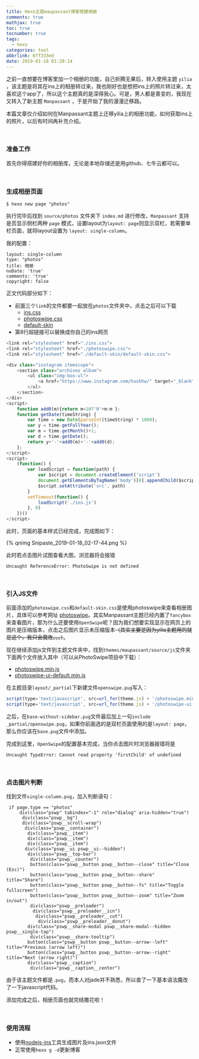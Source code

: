 ```yaml
---
title: Hexo主题maupassant博客搭建相册
comments: true
mathjax: true
toc: true
tocnumber: true
tags:
  - hexo
categories: tool
abbrlink: 6ff333ed
date: 2019-01-18 01:20:14
---
```




之前一直想要在博客里加一个相册的功能，自己折腾无果后，转入使用主题 `yilia` ，该主题是将其在ins上的相册转过来，我也刚好也是想把ins上的照片转过来，太喜欢这个app了，所以这个主题真的是深得我心。可是，男人都是善变的，我现在又转入了新主题 `Manpassant` ，于是开始了我的漫漫迁移路。

本篇文章仅介绍如何在Manpassant主题上迁移yilia上的相册功能，如何获取ins上的照片，以后有时间再补充介绍。

<!-- more -->

​        

### 准备工作

首先你得搭建好你的相册库，无论是本地存储还是用github、七牛云都可以。

​          

### 生成相册页面

```
$ hexo new page "photos"
```

执行完毕后找到 `source/photos` 文件夹下 `index.md` 进行修改，`Manpassant` 支持是否显示侧栏两种 `page` 模式，设置layout为`layout: page`则显示双栏，若需要单栏页面，就将layout设置为 `layout: single-column`。

我的配置：

```
layout: single-column
type: "photos"
title: 相册
noDate: 'true'
comments: 'true'
copyright: false
```

正文代码部分如下：

* 前面三个`link`的文件都要一起放在`photos`文件夹中，点击之后可以下载
  * [ins.css](https://github.com/hushhw/nodejs-ins/blob/master/backup/ins.css)
  * [photoswipe.css](https://github.com/dimsemenov/PhotoSwipe/blob/master/dist/photoswipe.css)
  * [default-skin](https://github.com/dimsemenov/PhotoSwipe/tree/master/dist/default-skin) 
* 第8行超链接可以替换成你自己的ins网页

```javascript
<link rel="stylesheet" href="./ins.css">
<link rel="stylesheet" href="./photoswipe.css"> 
<link rel="stylesheet" href="./default-skin/default-skin.css"> 

<div class="instagram itemscope">
	<section class="archives album">
		<ul class="img-box-ul">
			<a href="https://www.instagram.com/hushhw/" target="_blank" class="open-ins">图片来自instagram，正在加载中…</a>
		</ul>
	</section>
</div>
<script>
	function add0(m){return m<10?'0'+m:m };
	function getDate(timeString) {
		var time = new Date(parseInt(timeString) * 1000);
		var y = time.getFullYear();
		var m = time.getMonth()+1;
		var d = time.getDate();
		return y+'-'+add0(m)+'-'+add0(d);
	};
</script>
<script>
	(function() {
		var loadScript = function(path) {
			var $script = document.createElement('script')
			document.getElementsByTagName('body')[0].appendChild($script)
			$script.setAttribute('src', path)
		}
		setTimeout(function() {
			loadScript('./ins.js')
		}, 0)
	})()
</script>
```

此时，页面的基本样式已经完成，完成图如下：

{% qnimg Snipaste_2019-01-18_02-17-44.png %}

此时若点击图片试图查看大图，浏览器将会报错

```
Uncaught ReferenceError: PhotoSwipe is not defined 
```

​      

### 引入JS文件

前面添加的`photoswipe.css`和`default-skin.css`是使用photoswipe来查看相册图片，具体可以参考网址 [photoswipe](http://photoswipe.com/)。其实Manpassant主题已经内置了`fancybox`来查看图片，那为什么还要使用`OpenSwipe`呢？因为我们想要实现显示在网页上的图片是压缩版本，点击之后图片显示未压缩版本~~（其实主要是因为yilia主题用的就是这个，我只会魔改。。。）~~。

现在继续添加js文件到主题文件夹中，找到`themes/maupassant/source/js`文件夹下面两个文件放入其中（可以从PhotoSwipe项目中下载）：

* [photoswipe.min.js](https://github.com/dimsemenov/PhotoSwipe/blob/master/dist/photoswipe.min.js)
* [photoswipe-ui-default.min.js](https://github.com/dimsemenov/PhotoSwipe/blob/master/dist/photoswipe-ui-default.min.js)

在主题目录`layout/_partial`下新建文件`openswipe.pug`写入：

```javascript
script(type='text/javascript', src=url_for(theme.js) + '/photoswipe.min.js' + '?v=' + theme.version)
script(type='text/javascript', src=url_for(theme.js) + '/photoswipe-ui-default.min.js' + '?v=' + theme.version)
```

之后，在`base-without-sidebar.pug`文件最后加上一句`include _partial/openswipe.pug`，如果你前面选的是双栏页面使用的是`layout: page`，那么你应该在`base.pug`文件中添加。

完成到这里，`OpenSwipe`的配置基本完成，当你点击图片时浏览器报错将是

```
Uncaught TypeError: Cannot read property 'firstChild' of undefined
```

​          

### 点击图片判断

找到文件`single-column.pug`，加入判断语句：

```
 if page.type == "photos"
     div(class="pswp" tabindex="-1" role="dialog" aria-hidden="true")
      div(class="pswp__bg")
      div(class="pswp__scroll-wrap")
       div(class="pswp__container")
        div(class="pswp__item")
        div(class="pswp__item")
        div(class="pswp__item")
       div(class="pswp__ui pswp__ui--hidden")
        div(class="pswp__top-bar")
         div(class="pswp__counter")
         button(class="pswp__button pswp__button--close" title="Close (Esc)")
         button(class="pswp__button pswp__button--share" title="Share")
         button(class="pswp__button pswp__button--fs" title="Toggle fullscreen")
         button(class="pswp__button pswp__button--zoom" title="Zoom in/out")
         div(class="pswp__preloader")
          div(class="pswp__preloader__icn")
           div(class="pswp__preloader__cut")
            div(class="pswp__preloader__donut")
        div(class="pswp__share-modal pswp__share-modal--hidden pswp__single-tap")
         div(class="pswp__share-tooltip")
        button(class="pswp__button pswp__button--arrow--left" title="Previous (arrow left)")
        button(class="pswp__button pswp__button--arrow--right" title="Next (arrow right)")
        div(class="pswp__caption")
         div(class="pswp__caption__center")
```

由于该主题文件都是`.pug`，而本人对jade并不熟悉，所以查了一下基本语法魔改了一下javascript代码。

添加完成之后，相册页面也就完结撒花啦！

​         

### 使用流程

* 使用[nodejs-ins](https://github.com/hushhw/nodejs-ins)工具生成图片及ins.json文件
* 正常使用`hexo g -d`更新博客

